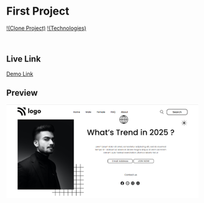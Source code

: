 # First Project

[!(Clone Project)](https://img.shields.io/badge/First-Projects-green)
[!(Technologies)](https://img.shields.io/badge/Technologies-HTML%2FCSS-blue)

</br>

## Live Link

[Demo Link](https://live-class-project-one.netlify.app/)
</br>

## Preview

![Project No:1](assets\image_2022_09_04T13_11_45_200Z.png)
